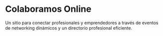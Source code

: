# Colaboramos Online
Un sitio para conectar profesionales y emprendedores a través de eventos de networking dinámicos y un directorio profesional eficiente.
